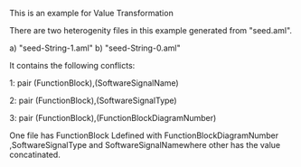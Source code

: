 This is an example for Value Transformation

There are two heterogenity files in this example generated from "seed.aml".

a) "seed-String-1.aml"
b) "seed-String-0.aml"

It contains the following conflicts:

1: pair (FunctionBlock),(SoftwareSignalName)

2: pair (FunctionBlock),(SoftwareSignalType)

3: pair (FunctionBlock),(FunctionBlockDiagramNumber)

One file has FunctionBlock Ldefined with FunctionBlockDiagramNumber ,SoftwareSignalType and SoftwareSignalNamewhere other has the value concatinated.